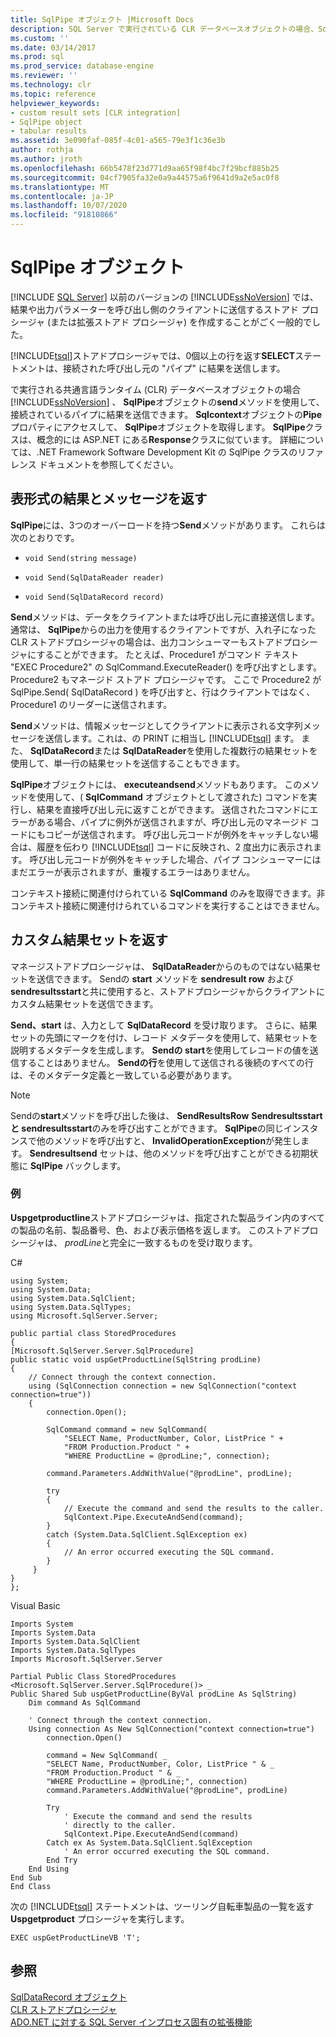 ```yaml
---
title: SqlPipe オブジェクト |Microsoft Docs
description: SQL Server で実行されている CLR データベースオブジェクトの場合、SqlPipe オブジェクトの Send メソッドを使用して、接続されているパイプに結果を送信できます。
ms.custom: ''
ms.date: 03/14/2017
ms.prod: sql
ms.prod_service: database-engine
ms.reviewer: ''
ms.technology: clr
ms.topic: reference
helpviewer_keywords:
- custom result sets [CLR integration]
- SqlPipe object
- tabular results
ms.assetid: 3e090faf-085f-4c01-a565-79e3f1c36e3b
author: rothja
ms.author: jroth
ms.openlocfilehash: 66b5478f23d771d9aa65f98f4bc7f29bcf885b25
ms.sourcegitcommit: 04cf7905fa32e0a9a44575a6f9641d9a2e5ac0f8
ms.translationtype: MT
ms.contentlocale: ja-JP
ms.lasthandoff: 10/07/2020
ms.locfileid: "91810866"
---
```

# <a name="sqlpipe-object"></a>SqlPipe オブジェクト
 [!INCLUDE [SQL Server](../../includes/applies-to-version/sqlserver.md)]
  以前のバージョンの [!INCLUDE[ssNoVersion](../../includes/ssnoversion-md.md)] では、結果や出力パラメーターを呼び出し側のクライアントに送信するストアド プロシージャ (または拡張ストアド プロシージャ) を作成することがごく一般的でした。  
  
 [!INCLUDE[tsql](../../includes/tsql-md.md)]ストアドプロシージャでは、0個以上の行を返す**SELECT**ステートメントは、接続された呼び出し元の "パイプ" に結果を送信します。  
  
 で実行される共通言語ランタイム (CLR) データベースオブジェクトの場合 [!INCLUDE[ssNoVersion](../../includes/ssnoversion-md.md)] 、 **SqlPipe**オブジェクトの**send**メソッドを使用して、接続されているパイプに結果を送信できます。 **Sqlcontext**オブジェクトの**Pipe**プロパティにアクセスして、 **SqlPipe**オブジェクトを取得します。 **SqlPipe**クラスは、概念的には ASP.NET にある**Response**クラスに似ています。 詳細については、.NET Framework Software Development Kit の SqlPipe クラスのリファレンス ドキュメントを参照してください。  
  
## <a name="returning-tabular-results-and-messages"></a>表形式の結果とメッセージを返す  
 **SqlPipe**には、3つのオーバーロードを持つ**Send**メソッドがあります。 これらは次のとおりです。  
  
-   `void Send(string message)`  
  
-   `void Send(SqlDataReader reader)`  
  
-   `void Send(SqlDataRecord record)`  
  
 **Send**メソッドは、データをクライアントまたは呼び出し元に直接送信します。 通常は、 **SqlPipe**からの出力を使用するクライアントですが、入れ子になった CLR ストアドプロシージャの場合は、出力コンシューマーもストアドプロシージャにすることができます。 たとえば、Procedure1 がコマンド テキスト "EXEC Procedure2" の SqlCommand.ExecuteReader() を呼び出すとします。 Procedure2 もマネージド ストアド プロシージャです。 ここで Procedure2 が SqlPipe.Send( SqlDataRecord ) を呼び出すと、行はクライアントではなく、Procedure1 のリーダーに送信されます。  
  
 **Send**メソッドは、情報メッセージとしてクライアントに表示される文字列メッセージを送信します。これは、の PRINT に相当し [!INCLUDE[tsql](../../includes/tsql-md.md)] ます。 また、 **SqlDataRecord**または **SqlDataReader**を使用した複数行の結果セットを使用して、単一行の結果セットを送信することもできます。  
  
 **SqlPipe**オブジェクトには、 **executeandsend**メソッドもあります。 このメソッドを使用して、( **SqlCommand** オブジェクトとして渡された) コマンドを実行し、結果を直接呼び出し元に返すことができます。 送信されたコマンドにエラーがある場合、パイプに例外が送信されますが、呼び出し元のマネージド コードにもコピーが送信されます。 呼び出し元コードが例外をキャッチしない場合は、履歴を伝わり [!INCLUDE[tsql](../../includes/tsql-md.md)] コードに反映され、2 度出力に表示されます。 呼び出し元コードが例外をキャッチした場合、パイプ コンシューマーにはまだエラーが表示されますが、重複するエラーはありません。  
  
 コンテキスト接続に関連付けられている **SqlCommand** のみを取得できます。非コンテキスト接続に関連付けられているコマンドを実行することはできません。  
  
## <a name="returning-custom-result-sets"></a>カスタム結果セットを返す  
 マネージストアドプロシージャは、 **SqlDataReader**からのものではない結果セットを送信できます。 Sendの **start** メソッドを **sendresult row** および **sendresultsstart**と共に使用すると、ストアドプロシージャからクライアントにカスタム結果セットを送信できます。  
  
 **Send、start** は、入力として **SqlDataRecord** を受け取ります。 さらに、結果セットの先頭にマークを付け、レコード メタデータを使用して、結果セットを説明するメタデータを生成します。 **Sendの start**を使用してレコードの値を送信することはありません。 **Sendの行**を使用して送信される後続のすべての行は、そのメタデータ定義と一致している必要があります。  
  
> [!NOTE]  
>  Sendの**start**メソッドを呼び出した後は、 **SendResultsRow** **Sendresultsstart と sendresultsstart**のみを呼び出すことができます。 **SqlPipe**の同じインスタンスで他のメソッドを呼び出すと、 **InvalidOperationException**が発生します。 **Sendresultsend** セットは、他のメソッドを呼び出すことができる初期状態に **SqlPipe** バックします。  
  
### <a name="example"></a>例  
 **Uspgetproductline**ストアドプロシージャは、指定された製品ライン内のすべての製品の名前、製品番号、色、および表示価格を返します。 このストアドプロシージャは、 *prodLine*と完全に一致するものを受け取ります。  
  
 C#  
  
```  
using System;  
using System.Data;  
using System.Data.SqlClient;  
using System.Data.SqlTypes;  
using Microsoft.SqlServer.Server;  
  
public partial class StoredProcedures  
{  
[Microsoft.SqlServer.Server.SqlProcedure]  
public static void uspGetProductLine(SqlString prodLine)  
{  
    // Connect through the context connection.  
    using (SqlConnection connection = new SqlConnection("context connection=true"))  
    {  
        connection.Open();  
  
        SqlCommand command = new SqlCommand(  
            "SELECT Name, ProductNumber, Color, ListPrice " +  
            "FROM Production.Product " +   
            "WHERE ProductLine = @prodLine;", connection);  
  
        command.Parameters.AddWithValue("@prodLine", prodLine);  
  
        try  
        {  
            // Execute the command and send the results to the caller.  
            SqlContext.Pipe.ExecuteAndSend(command);  
        }  
        catch (System.Data.SqlClient.SqlException ex)  
        {  
            // An error occurred executing the SQL command.  
        }  
     }  
}  
};  
```  
  
 Visual Basic  
  
```  
Imports System  
Imports System.Data  
Imports System.Data.SqlClient  
Imports System.Data.SqlTypes  
Imports Microsoft.SqlServer.Server  
  
Partial Public Class StoredProcedures  
<Microsoft.SqlServer.Server.SqlProcedure()> _  
Public Shared Sub uspGetProductLine(ByVal prodLine As SqlString)  
    Dim command As SqlCommand  
  
    ' Connect through the context connection.  
    Using connection As New SqlConnection("context connection=true")  
        connection.Open()  
  
        command = New SqlCommand( _  
        "SELECT Name, ProductNumber, Color, ListPrice " & _  
        "FROM Production.Product " & _  
        "WHERE ProductLine = @prodLine;", connection)  
        command.Parameters.AddWithValue("@prodLine", prodLine)  
  
        Try  
            ' Execute the command and send the results   
            ' directly to the caller.  
            SqlContext.Pipe.ExecuteAndSend(command)  
        Catch ex As System.Data.SqlClient.SqlException  
            ' An error occurred executing the SQL command.  
        End Try  
    End Using  
End Sub  
End Class  
```  
  
 次の [!INCLUDE[tsql](../../includes/tsql-md.md)] ステートメントは、ツーリング自転車製品の一覧を返す **Uspgetproduct** プロシージャを実行します。  
  
```  
EXEC uspGetProductLineVB 'T';  
```  
  
## <a name="see-also"></a>参照  
 [SqlDataRecord オブジェクト](../../relational-databases/clr-integration-data-access-in-process-ado-net/sqldatarecord-object.md)   
 [CLR ストアドプロシージャ](/dotnet/framework/data/adonet/sql/clr-stored-procedures)   
 [ADO.NET に対する SQL Server インプロセス固有の拡張機能](../../relational-databases/clr-integration-data-access-in-process-ado-net/sql-server-in-process-specific-extensions-to-ado-net.md)  
  
